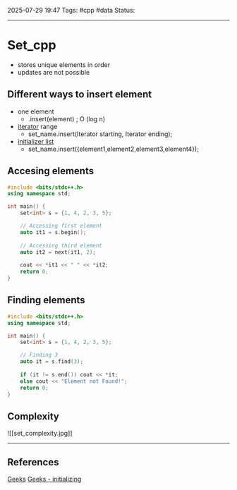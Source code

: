 
2025-07-29 19:47
Tags: #cpp #data
Status:

---
# Set_cpp
- stores unique elements in order
- updates are not possible

## Different ways to insert element
- one element
	- .insert(element) ; O (log n)
- [iterator](iterators) range
	- set_name.insert(Iterator starting, Iterator ending);
- [initializer list](initialization)
	- set_name.insert({element1,element2,element3,element4});
## Accesing elements
```cpp
#include <bits/stdc++.h>
using namespace std;

int main() {
    set<int> s = {1, 4, 2, 3, 5};

    // Accessing first element
    auto it1 = s.begin();
    
    // Accessing third element
    auto it2 = next(it1, 2);
    
    cout << *it1 << " " << *it2;
    return 0;
}
```
## Finding elements
```cpp
#include <bits/stdc++.h>
using namespace std;

int main() {
    set<int> s = {1, 4, 2, 3, 5};

    // Finding 3
    auto it = s.find(3);
    
    if (it != s.end()) cout << *it;
    else cout << "Element not Found!";
    return 0;
}
```
## Complexity
![[set_complexity.jpg]]

---
## References
[Geeks](https://www.geeksforgeeks.org/cpp/set-in-cpp-stl/)
[Geeks - initializing](https://www.geeksforgeeks.org/cpp/different-ways-to-insert-elements-in-set-in-cpp-stl/)



